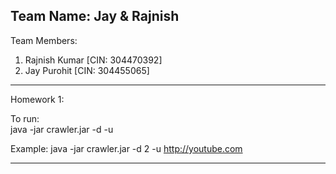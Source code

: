 Team Name: Jay & Rajnish                                                                                                                 
--------------------------------------------------------------------------------

Team Members:                                                                                                                           
1. Rajnish Kumar [CIN: 304470392]                                                                                                                                                                                                               
2. Jay Purohit [CIN: 304455065]

--------------------------------------------------------------------------------
Homework 1:

To run:                                                                                                                                 
java -jar crawler.jar -d <depth> -u <url>                                                                                               

Example: java -jar crawler.jar -d 2 -u http://youtube.com

--------------------------------------------------------------------------------
